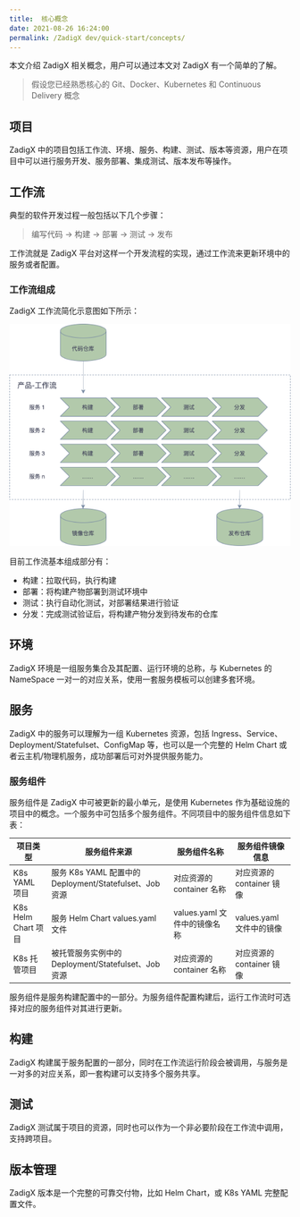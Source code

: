 ```yaml
---
title:  核心概念
date: 2021-08-26 16:24:00
permalink: /ZadigX dev/quick-start/concepts/
---
```

本文介绍 ZadigX 相关概念，用户可以通过本文对 ZadigX 有一个简单的了解。

> 假设您已经熟悉核心的 Git、Docker、Kubernetes 和 Continuous Delivery 概念

## 项目

ZadigX 中的项目包括工作流、环境、服务、构建、测试、版本等资源，用户在项目中可以进行服务开发、服务部署、集成测试、版本发布等操作。

## 工作流

典型的软件开发过程一般包括以下几个步骤：

> 编写代码 -> 构建 -> 部署 -> 测试 -> 发布

工作流就是 ZadigX 平台对这样一个开发流程的实现，通过工作流来更新环境中的服务或者配置。

### 工作流组成

ZadigX 工作流简化示意图如下所示：

![工作流基本流程](./_images/workflow_basic.png '工作流基本流程')

目前工作流基本组成部分有：

- 构建：拉取代码，执行构建
- 部署：将构建产物部署到测试环境中
- 测试：执行自动化测试，对部署结果进行验证
- 分发：完成测试验证后，将构建产物分发到待发布的仓库


## 环境

ZadigX 环境是一组服务集合及其配置、运行环境的总称，与 Kubernetes 的 NameSpace 一对一的对应关系，使用一套服务模板可以创建多套环境。

## 服务

ZadigX 中的服务可以理解为一组 Kubernetes 资源，包括 Ingress、Service、Deployment/Statefulset、ConfigMap 等，也可以是一个完整的 Helm Chart 或者云主机/物理机服务，成功部署后可对外提供服务能力。

### 服务组件

服务组件是 ZadigX 中可被更新的最小单元，是使用 Kubernetes 作为基础设施的项目中的概念。一个服务中可包括多个服务组件。不同项目中的服务组件信息如下表：

| 项目类型 | 服务组件来源              | 服务组件名称 | 服务组件镜像信息 |
|--------|-----------------------------|---------|--------|
| K8s YAML 项目 | 服务 K8s YAML 配置中的 Deployment/Statefulset、Job 资源 | 对应资源的 container 名称 |  对应资源的 container 镜像 |
| K8s Helm Chart 项目 | 服务 Helm Chart values.yaml 文件  | values.yaml 文件中的镜像名称 | values.yaml 文件中的镜像|
| K8s 托管项目 | 被托管服务实例中的 Deployment/Statefulset、Job 资源 |  对应资源的 container 名称 | 对应资源的 container 镜像 |

服务组件是服务构建配置中的一部分。为服务组件配置构建后，运行工作流时可选择对应的服务组件对其进行更新。

## 构建

ZadigX 构建属于服务配置的一部分，同时在工作流运行阶段会被调用，与服务是一对多的对应关系，即一套构建可以支持多个服务共享。

## 测试

ZadigX 测试属于项目的资源，同时也可以作为一个非必要阶段在工作流中调用，支持跨项目。

## 版本管理

ZadigX 版本是一个完整的可靠交付物，比如 Helm Chart，或 K8s YAML 完整配置文件。
